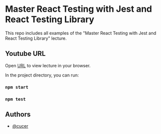# Master React Testing with Jest and React Testing Library

This repo includes all examples of the "Master React Testing with Jest and React Testing Library" lecture.

## Youtube URL

Open [URL](https://www.youtube.com/watch?v=NLFPvO8_hMQ&t=4541s) to view lecture in your browser.

In the project directory, you can run:

### `npm start`

### `npm test`

## Authors

- [@cucer](https://www.github.com/cucer)